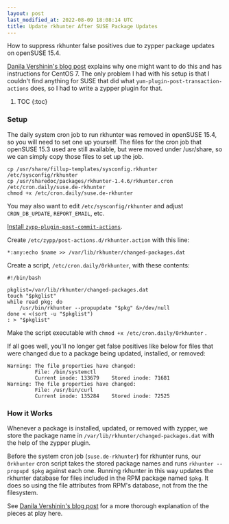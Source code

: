 ```yaml
---
layout: post
last_modified_at: 2022-08-09 18:08:14 UTC
title: Update rkhunter After SUSE Package Updates
---
```


How to suppress rkhunter false positives due to zypper package updates on openSUSE 15.4.

[Danila Vershinin's blog post](https://www.getpagespeed.com/server-setup/security/sane-use-of-rkhunter-in-centos-7)
explains why one might want to do this and has instructions for CentOS 7.
The only problem I had with his setup is that I couldn't find anything for SUSE that did what
`yum-plugin-post-transaction-actions` does, so I had to write a zypper plugin for that.

1. TOC
{:toc}

### Setup

The daily system cron job to run rkhunter was removed in openSUSE 15.4,
so you will need to set one up yourself.
The files for the cron job that openSUSE 15.3 used are still available,
but were moved under /usr/share,
so we can simply copy those files to set up the job.

    cp /usr/share/fillup-templates/sysconfig.rkhunter /etc/sysconfig/rkhunter
    cp /usr/sharedoc/packages/rkhunter-1.4.6/rkhunter.cron /etc/cron.daily/suse.de-rkhunter
    chmod +x /etc/cron.daily/suse.de-rkhunter

You may also want to edit `/etc/sysconfig/rkhunter` and adjust
`CRON_DB_UPDATE`, `REPORT_EMAIL`, etc.

[Install `zypp-plugin-post-commit-actions`](https://github.com/natewoodward/zypp-plugin-post-commit-actions).

Create `/etc/zypp/post-actions.d/rkhunter.action` with this line:

    *:any:echo $name >> /var/lib/rkhunter/changed-packages.dat

Create a script, `/etc/cron.daily/0rkhunter`, with these contents:

    #!/bin/bash
    
    pkglist=/var/lib/rkhunter/changed-packages.dat
    touch "$pkglist"
    while read pkg; do
        /usr/bin/rkhunter --propupdate "$pkg" &>/dev/null
    done < <(sort -u "$pkglist")
    : > "$pkglist"

Make the script executable with `chmod +x /etc/cron.daily/0rkhunter` .

If all goes well, you'll no longer get false positives like below for files that were changed due to a package being updated, installed, or removed:

    Warning: The file properties have changed:
             File: /bin/systemctl
             Current inode: 133679    Stored inode: 71681
    Warning: The file properties have changed:
             File: /usr/bin/curl
             Current inode: 135284    Stored inode: 72525

### How it Works

Whenever a package is installed, updated, or removed with zypper,
we store the package name in `/var/lib/rkhunter/changed-packages.dat`
with the help of the zypper plugin.

Before the system cron job (`suse.de-rkhunter`) for rkhunter runs,
our `0rkhunter` cron script takes the stored package names
and runs `rkhunter --propupd $pkg` against each one.
Running rkhunter in this way updates the rkhunter database for files included in the RPM package named `$pkg`.
It does so using the file attributes from RPM's database,
not from the the filesystem.

See [Danila Vershinin's blog post](https://www.getpagespeed.com/server-setup/security/sane-use-of-rkhunter-in-centos-7)
for a more thorough explanation of the pieces at play here.

<!--
### Footnotes

[^1]: Credit goes to <user> for <whatever reasons>.
-->

